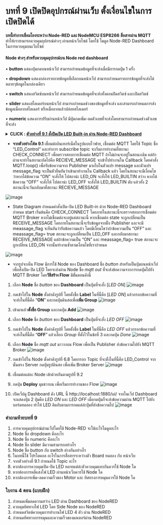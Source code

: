 # บทที่ 9 เปิดปิดอุปกรณ์ผ่านเว็บ ตั้งเงื่อนไขในการเปิดปิดได้

**บทนี้ทำการเชื่อมโยงระหว่าง Node-RED และ NodeMCU ESP8266 สื่อสารผ่าน MQTT** ทำให้เราสามารถควบคุมอุปกรณ์ต่างๆ ผ่านหน้าเว็บไซต์ โดยใช้ โมดูล Node-RED Dashboard ในการควบคุมบนเว็บไซต์

#### **Node ต่างๆ สำหรับควบคุมอุปกรณ์บน Node red dashboard**
•	**button** แสดงปุ่มกดบนหน้าเว็ป สามารถกำหนดข้อมูลที่จะส่งเมื่อมีการกดปุ่ม 1 ครั้ง

•	**dropdown** แสดงกล่องรายกายข้อมูลที่เลือกบนหน้าเว็ป สามารถกำหนดรายการข้อมูลที่จะส่งได้หลายๆข้อมูลในกล่องเดียว

•	**switch** แสดงสวิตซ์บนหน้าเว็ป สามารถกำหนดข้อมูลที่จะส่งทั้งตอนปิดสวิตซ์ และเปิดสวิตซ์

•	**slider** แสดงสไลเดอร์บนหน้าเว็ป สามารถกำหนดช่วงของข้อมูลที่จะส่ง และสามารถกำหนดการส่งข้อมูลเมื่อลากสไลเดอร์ หรือเมื่อลากแล้วปล่อยสไลเดอร์

•	**numeric** แสดงการปรับผ่านหน้าเว็ป มีปุ่มกดเพิ่ม-ลดตัวเลขที่จะส่งโดยสามารถกำหนดช่วงตัวเลขที่จะส่ง

**<details><summary>CLICK : <ins>ตัวอย่างที่ 9.1 สั่งปิดเปิด LED Built-in ผ่าน Node-RED Dashboard</ins></summary>**
<p>

```ruby
#include <ESP8266WiFi.h>
#include <PubSubClient.h>
#define WIFI_STA_NAME "xxxx"    // ชื่อ wifi
#define WIFI_STA_PASS "xxxx"      // รหัส wifi
#define MQTT_SERVER "xxxx" // Server Domain Name หรือ IP Address
#define MQTT_PORT 1883                // Port MQTT Broker
#define MQTT_USERNAME "xxxx"
#define MQTT_PASSWORD "xxxx"
#define MQTT_NAME "xxxx"          // ชื่อที่ต้องการให้แสดงใน MQTT Broker
#define MQTT_TOPIC "LED_Control " // ชื่อ Topic
WiFiClient client;
PubSubClient MQTT(client);
const int CHECK_CONNECT = 0;
const int RECIEVE_MESSAGE = 1;
const int LED_ON = 2;
const int LED_OFF = 3;
bool message_flag;
String message;
int state;
void callback(char *topic, byte *payload, unsigned int length) // ฟังก์ชันสำหรับรับข้อมูลจาก MQTT Broker
{
    message = "";
    message_flag = true; // กำหนดค่า message_flag เป็น true เพื่อบอกให้รู้ว่ามีข้อมูลใหม่เข้ามา
    Serial.print("Message arrived [");
    Serial.print(topic);
    Serial.print("] : ");
    for (int i = 0; i < length; i++)
    {
        message += (char)payload[i]; // เก็บข้อมูลที่ได้รับไว้ในตัวแปร message
    }
}
void setup()
{
    state = CHECK_CONNECT;
    Serial.begin(115200);
    pinMode(LED_BUILTIN, OUTPUT); // กำหนด pin LED_BUILTIN เป็น OUTPUT
    WiFi.mode(WIFI_STA);
    Serial.println(WIFI_STA_NAME);
    Serial.println("WIFI Connecting");
    WiFi.begin(WIFI_STA_NAME, WIFI_STA_PASS); // เชื่อมต่อ wifi
    for (int i = 0; i < 20; i++)
    {
        delay(500);
        Serial.print(".");
    }
    if (WiFi.status() == WL_CONNECTED)
    {
        Serial.print("\nWiFi Connected. \n");
    }
    else
    {
        Serial.print("\nWIFI Connect fail. ");
    }
    MQTT.setServer(MQTT_SERVER, MQTT_PORT);                // กำหนด MQTT Server และ Port
    MQTT.connect(MQTT_NAME, MQTT_USERNAME, MQTT_PASSWORD); // ทำการเชื่อมต่อ MQTT Broker
    MQTT.setCallback(callback);                            // กำหนดฟังก์ชัน callback เป็นฟังก์ชันรับข้อมูลจาก MQTT Broker
    MQTT.subscribe(MQTT_TOPIC);
}
void loop()
{
    switch (state)
    {
    case CHECK_CONNECT:
        // หากไม่ได้เชื่อมต่อ MQTT Broker ให้ทำการเชื่อมต่อใหม่
        if (MQTT.connected())
        {
            Serial.println("MQTT Connected.");
            state = RECIEVE_MESSAGE;
        }
        else
        {
            Serial.println("MQTT Fail Connected.");
        }
        break;
    case RECIEVE_MESSAGE:
        MQTT.loop();
        if (message == "ON" && message_flag == true)
        {
            state = LED_ON;
        }
        else if (message == "OFF" && message_flag == true)
        {
            state = LED_OFF;
        }
        break;
    case LED_ON:
        Serial.println(message);
        digitalWrite(LED_BUILTIN, LOW);
         message_flag = false;
        state = RECIEVE_MESSAGE;
        break;
    case LED_OFF:
        Serial.println(message);
        digitalWrite(LED_BUILTIN, HIGH);
         message_flag = false;
        state = RECIEVE_MESSAGE;
        break;
    }
}
```
<p>
</details>

* **จากตัวอย่างโค้ด 9.1** เชื่อมต่ออินเทอร์เน็ตในรูปแบบไวฟาย, เชื่อมต่อ MQTT โดยใช้ Topic ชื่อ “LED_Control”  และทำการ subscribe topic     จะเริ่มการทำงานที่สถานะ CHECK_CONNECT เพื่อตรวจสอบการเชื่อมต่อ MQTT ถ้าไม่ผ่านจะอยู่ในสถนะเดิม แต่ถ้าผ่านจะทำในสถานะถัดไปคือ RECIEVE_MESSAGE จะเข้าไปทำงานใน Callback โดยคำสั่ง MQTT.loop() เพื่อรับข้อความจาก Publisher มาเก็บในตัวแปร message และตัวแปร message_flag จะเป็นตัวยืนยันว่าเข้ามาทำงานใน Callback แล้ว โดยในสถนะจะมีเงื่อนไขว่าหากได้ข้อความ “ON” จะสั่งให้ ไปสถาน่ะ LED_ON จะสั่งให้ LED_BUILTIN สว่าง หากได้ข้อความ “OFF” จะสั่งให้ ไปสถาน่ะ LED_OFF จะสั่งให้ LED_BUILTIN ดับ แล้วทั้ง 2 สถานะนี้จะวันกลับมาที่สถานะ RECIEVE_MESSAGE

![image](image/9.1-State-on-off-BUILTIN.png)

* State Diagram กำหนดคำสั่งเปิด-ปิด LED Built-in ด้วย Node-RED Dashboard กำหนด start เริ่มต้นคือ CHECK_CONNECT โดยภายในสถานะนี้จะตรวจสอบการเชื่อมต่อ MQTT Broker หากไม่เชื่อมต่อจะอยู่แค่สถานะนี้ หากเชื่อมต่อ state จะถูกเปลี่ยนเป็น RECEIVE_MESSAGE โดยภายในสถานะนี้จะรับข้อมูลจากฝั่ง Publisher และจะมี meassage_flag จะยืนยันว่ารับข้อความแล้ว โดยมีเงื่อนไขว่าถ้าข้อความเป็น “OFF” และ meassage_flag= true สถานะจะถูกเปลี่ยนเป็น LED_OFF และกลับมาสถานะ RECEIVE_MESSAGE แต่ถ้าข้อความเป็น “ON” และ meassage_flag= true สถานะจะถูกเปลี่ยน LED_ON จากนั้นทำงานซ้ำตามเงื่อนไขที่เรากำหนด

![image](image/9.2-SetNode-opcl-LED.png)

* จากรูปจะเห็น Flow มีการใช้ Node ของ Dashboard ชื่อ *button* สำหรับเป็นปุ่มบนหน้าเว็ปเพื่อสั่งเปิด-ปิด LED โดยจะส่งผ่าน Node ชื่อ *mqtt out* ที่จะส่งข้อความจากการกดปุ่มไปยัง MQTT Broker โดย**วิธีสร้าง Flow** มีขั้นตอนดังนี้ 

1.	เลือก **Node** ชื่อ *button* ของ **Dashboard** เป็นปุ่มที่จะสั่ง [*LED ON*]
![image](image/9.3-Node-btn.png)

2.	กดเข้าไปใน **Node** ตั้งค่าดังรูปที่ โดยตั้งชื่อ **Label** ในที่นี้คือ [*LED ON*] แล้วกรอกข้อความที่จะส่งในที่นี้คือ “**ON**” และกดปุ่มดินสอเพื่อ**เพิ่ม Group**
![image](image/9.4-SetNodeRED-OnOff.png)

3.	เข้ามาแล้ว**ตั้งชื่อ Group** และกดปุ่ม **Add**
![image](image/9.5-SetNGroup.png)

4.	 เลือก **Node** ชื่อ *button* ของ **Dashboard** เป็นปุ่มที่จะสั่ง *LED OFF*
![image](image/9.6-Node-nameBTN.png)

5.	กดเข้าไปใน **Node** ตั้งค่าดังรูปที่ โดยตั้งชื่อ **Label** ในที่นี้คือ *LED OFF* แล้วกรอกข้อความที่จะส่งในที่นี้คือ “**OFF**” แล้วเลือก *Group* ที่ตั้งไว้ในข้อที่ 3 และกดปุ่ม *Done*
![image](image/9.7-SetNode.png)

6.	เลือก **Node** ชื่อ *mqtt out* มาวางบน Flow เพื่อเป็น Publisher ส่งข้อความไปยัง MQTT Broker
![image](image/9.8-Node-mqttout.png)

7.	กดเข้าไปใน Node ตั้งค่าดังรูปที่ 6.8 โดยกรอก Topic ที่จะตั้งในที่นี้คือ LED_Control จากนั้นตรง Server กดปุ่มรูปดินสอ เพื่อเพิ่ม Broker Server
![image](image/9.9-setNode.png)

8.	เชื่อมต่อแต่ละ Node เข้าด้วยกันตามรูปที่ 9.2
9.	กดปุ่ม **Deploy** มุมขวาบน เพื่อเริ่มการทำงานของ Flow
![image](image/9.10-Deploy.png)

10.	เปิดเว็ปดู Dashboard ดัง URL นี้ http://localhost:1880/ui/
จากในเว็ป Dashboard จะแสดงปุ่ม 2 ปุ่มคือ *LED ON* และ *LED OFF* เมื่อกดปุ่มก็จะส่งข้อความผ่าน MQTT ไปยัง บอร์ดทดลอง ทำให้ LED ติดกับตามการกดแต่ล่ะปุ่มที่ส่งข้อความไป
![image](image/9.11-แสดงปุ่มหน้าDashboard.png)

### คำถามท้ายบทที่ 9
1.	การควบคุมอุปกรณ์ผ่านเว็ปโดยใช้ Node-RED จะใช้อะไรโมดูลอะไร
2.	Node ชื่อ dropdown คืออะไร 
3.	Node ชื่อ numeric คืออะไร
4.	Node ชื่อ slider มีความสามารถอย่างไร
5.	Node ชื่อ button กับ switch ต่างกันอย่างไร
6.	ในบทนี้ใช้ โปรโตคอล อะไรในการสื่อสารระหว่างตัว Board ทดลอง กับ หน้าเว็บ
7.	จากตัวอย่างที่ 9.1 กำหนดใช้ Topic อะไร 
8.	หากต้องการควบคุมเปิด-ปิด LED หลายแต่ล่ะตัวควบคุมแยกกันควรใช้ Node ใด
9.	หากต้องการหลี่แสงไฟ LED ผ่านหน้าเว็บควรใช้ Node ใด
10.	หากต้องการเพิ่ม-ลดความเร็วของ Motor และ ทิศทางการหมุนควรใช้ Node ใด

### ใบงาน 4 ตอน (แบบฝึก)
1)	กำหนดเพิ่มลดความสว่าง LED ผ่าน Dashboard ของ NodeRED
2)	ควบคุมทิศทางไฟ LED โดย Side Node ของ NodeRED
3)	กำหนดสวิตซ์ควบคุมการทำงานไฟ LED 4 ตัว ผ่าน NodeRED
4)	กำหนดทิศทางการหมุนและความเร็วของมอเตอร์ผ่าน NodeRED
